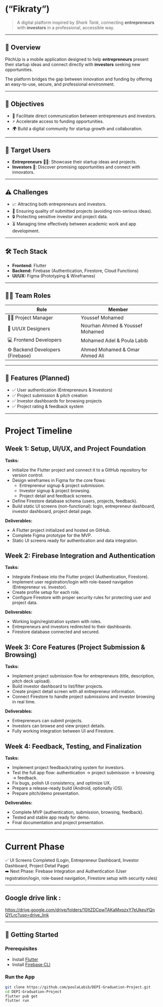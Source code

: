 # (“Fikraty”)

> A digital platform inspired by *Shark Tank*, connecting **entrepreneurs** with **investors** in a professional, accessible way.

---

## 📌 Overview
PitchUp is a mobile application designed to help **entrepreneurs** present their startup ideas and connect directly with **investors** seeking new opportunities.  

The platform bridges the gap between innovation and funding by offering an easy-to-use, secure, and professional environment.

---

## 🎯 Objectives
- 🤝 Facilitate direct communication between entrepreneurs and investors.  
- ⚡ Accelerate access to funding opportunities.  
- 🌍 Build a digital community for startup growth and collaboration.  

---

## 👥 Target Users
- **Entrepreneurs** 🧑‍💻: Showcase their startup ideas and projects.  
- **Investors** 💼: Discover promising opportunities and connect with innovators.  

---

## ⚠️ Challenges
- 📈 Attracting both entrepreneurs and investors.  
- 🧐 Ensuring quality of submitted projects (avoiding non-serious ideas).  
- 🔒 Protecting sensitive investor and project data.  
- ⏳ Managing time effectively between academic work and app development.  

---

## 🛠️ Tech Stack
- **Frontend:** Flutter  
- **Backend:** Firebase (Authentication, Firestore, Cloud Functions)  
- **UI/UX:** Figma (Prototyping & Wireframes)  

---

## 👨‍💻 Team Roles
| Role | Member |
|------|---------|
| 🧑‍✈️ Project Manager | Youssef Mohamed |
| 🎨 UI/UX Designers | Nourhan Ahmed & Youssef Mohamed |
| 💻 Frontend Developers | Mohamed Adel & Poula Labib |
| ⚙️ Backend Developers (Firebase) | Ahmed Mohamed & Omar Ahmed Ali |

---

## 📲 Features (Planned)
- ✅ User authentication (Entrepreneurs & Investors)  
- ✅ Project submission & pitch creation  
- ✅ Investor dashboards for browsing projects  
- ✅ Project rating & feedback system  

---

# Project Timeline

## Week 1: Setup, UI/UX, and Project Foundation
**Tasks:**
- Initialize the Flutter project and connect it to a GitHub repository for version control.
- Design wireframes in Figma for the core flows:
  - Entrepreneur signup & project submission.
  - Investor signup & project browsing.
  - Project detail and feedback screens.
- Define Firestore database schema (users, projects, feedback).
- Build static UI screens (non-functional): login, entrepreneur dashboard, investor dashboard, project detail page.

**Deliverables:**
- A Flutter project initialized and hosted on GitHub.
- Complete Figma prototype for the MVP.
- Static UI screens ready for authentication and data integration.

## Week 2: Firebase Integration and Authentication
**Tasks:**
- Integrate Firebase into the Flutter project (Authentication, Firestore).
- Implement user registration/login with role-based navigation (Entrepreneur vs. Investor).
- Create profile setup for each role.
- Configure Firestore with proper security rules for protecting user and project data.

**Deliverables:**
- Working login/registration system with roles.
- Entrepreneurs and investors redirected to their dashboards.
- Firestore database connected and secured.

## Week 3: Core Features (Project Submission & Browsing)
**Tasks:**
- Implement project submission flow for entrepreneurs (title, description, pitch deck upload).
- Build investor dashboard to list/filter projects.
- Create project detail screen with all entrepreneur information.
- Connect Firestore to handle project submissions and investor browsing in real time.

**Deliverables:**
- Entrepreneurs can submit projects.
- Investors can browse and view project details.
- Fully working integration between UI and Firestore.

## Week 4: Feedback, Testing, and Finalization
**Tasks:**
- Implement project feedback/rating system for investors.
- Test the full app flow: authentication → project submission → browsing → feedback.
- Fix bugs, polish UI consistency, and optimize UX.
- Prepare a release-ready build (Android, optionally iOS).
- Prepare pitch/demo presentation.

**Deliverables:**
- Complete MVP (authentication, submission, browsing, feedback).
- Tested and stable app ready for demo.
- Final documentation and project presentation.


---
# Current Phase

✅ UI Screens Completed (Login, Entrepreneur Dashboard, Investor Dashboard, Project Detail Page)  
➡️ Next Phase: Firebase Integration and Authentication (User registration/login, role-based navigation, Firestore setup with security rules)

---
## Google drive link :
https://drive.google.com/drive/folders/10ItZDCpwTAKaMxpzxY7eUkeuYQnQYLrc?usp=drive_link

---
## 🚀 Getting Started

### Prerequisites
- Install [Flutter](https://flutter.dev/docs/get-started/install)  
- Install [Firebase CLI](https://firebase.google.com/docs/cli)  

### Run the App
```bash
git clone https://github.com/poulaLabib/DEPI-Graduation-Project.git
cd DEPI-Graduation-Project
flutter pub get
flutter run
